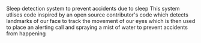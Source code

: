 Sleep detection system to prevent accidents due to sleep
This system utlises code inspired by an open source contributor's code which detects landmarks of our face to track the movement of our eyes which is then used to place an alerting call and spraying a mist of water to prevent accidents from happening
